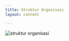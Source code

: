 ```yaml
---
title: Struktur Organisasi
layout: content

---
```

<picture>
    <source media="(max-width:1000px)" srcset="{{ site.base_url }}/assets/images/struktur-organisasi-mobile.jpg">
    <img src="{{ site.base_url }}/assets/images/Struktur-Organisasi.jpg" alt="struktur organisasi">
</picture>
